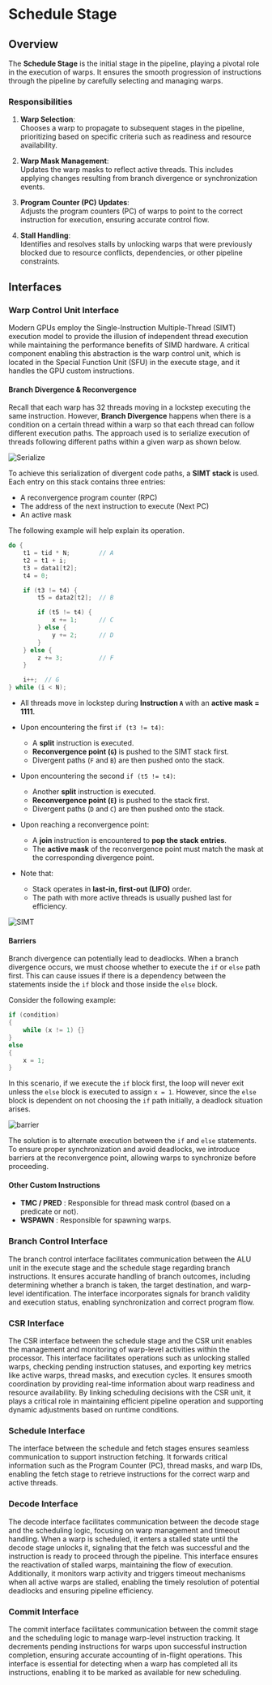 # Schedule Stage

## Overview

The **Schedule Stage** is the initial stage in the pipeline, playing a pivotal role in the execution of warps. It ensures the smooth progression of instructions through the pipeline by carefully selecting and managing warps.

### Responsibilities

1. **Warp Selection**:  
   Chooses a warp to propagate to subsequent stages in the pipeline, prioritizing based on specific criteria such as readiness and resource availability.

2. **Warp Mask Management**:  
   Updates the warp masks to reflect active threads. This includes applying changes resulting from branch divergence or synchronization events.

3. **Program Counter (PC) Updates**:  
   Adjusts the program counters (PC) of warps to point to the correct instruction for execution, ensuring accurate control flow.

4. **Stall Handling**:  
   Identifies and resolves stalls by unlocking warps that were previously blocked due to resource conflicts, dependencies, or other pipeline constraints.

## Interfaces

### Warp Control Unit Interface

Modern GPUs employ the Single-Instruction Multiple-Thread (SIMT) execution model to provide the illusion of independent thread execution while maintaining the performance benefits of SIMD hardware. A critical component enabling this abstraction is the warp control unit, which is located in the Special Function Unit (SFU) in the execute stage, and it handles the GPU custom instructions.

#### Branch Divergence & Reconvergence

Recall that each warp has 32 threads moving in a lockstep executing the same instruction. However, **Branch Divergence** happens when there is a condition on a certain thread within a warp so that each thread can follow different execution paths.  The approach used is to serialize execution of threads following different paths within a given warp as shown below.

![Serialize](../images/schedule/serialize.png)

To achieve this serialization of divergent code paths, a **SIMT stack** is used.  Each entry on this stack contains three entries:

- A reconvergence program counter (RPC)
- The address of the next instruction to execute (Next PC)
- An active mask

The following example will help explain its operation.

```cpp
do {
    t1 = tid * N;        // A
    t2 = t1 + i;
    t3 = data1[t2];
    t4 = 0;

    if (t3 != t4) {
        t5 = data2[t2];  // B

        if (t5 != t4) {
            x += 1;      // C
        } else {
            y += 2;      // D
        }
    } else {
        z += 3;          // F
    }

    i++;  // G
} while (i < N);
```

- All threads move in lockstep during **Instruction `A`** with an **active mask = 1111**.  
- Upon encountering the first `if (t3 != t4)`:
  - A **split** instruction is executed.  
  - **Reconvergence point (`G`)** is pushed to the SIMT stack first.  
  - Divergent paths (`F` and `B`) are then pushed onto the stack.

- Upon encountering the second `if (t5 != t4)`:
  - Another **split** instruction is executed.  
  - **Reconvergence point (`E`)** is pushed to the stack first.  
  - Divergent paths (`D` and `C`) are then pushed onto the stack.  

- Upon reaching a reconvergence point:
  - A **join** instruction is encountered to **pop the stack entries**.  
  - The **active mask** of the reconvergence point must match the mask at the corresponding divergence point.  

- Note that:
  - Stack operates in **last-in, first-out (LIFO)** order.  
  - The path with more active threads is usually pushed last for efficiency.

![SIMT](../images/schedule/simt.png)

#### Barriers

Branch divergence can potentially lead to deadlocks. When a branch divergence occurs, we must choose whether to execute the `if` or `else` path first. This can cause issues if there is a dependency between the statements inside the `if` block and those inside the `else` block.  

Consider the following example:  

```cpp
if (condition)
{
    while (x != 1) {}
}
else
{
    x = 1;
}
```  

In this scenario, if we execute the `if` block first, the loop will never exit unless the `else` block is executed to assign `x = 1`. However, since the `else` block is dependent on not choosing the `if` path initially, a deadlock situation arises.

![barrier](../images/schedule/barrier.png)

The solution is to alternate execution between the `if` and `else` statements. To ensure proper synchronization and avoid deadlocks, we introduce barriers at the reconvergence point, allowing warps to synchronize before proceeding.

#### Other Custom Instructions

- **TMC / PRED** : Responsible for thread mask control (based on a predicate or not).
- **WSPAWN** : Responsible for spawning warps.

### Branch Control Interface

The branch control interface facilitates communication between the ALU unit in the execute stage and the schedule stage regarding branch instructions. It ensures accurate handling of branch outcomes, including determining whether a branch is taken, the target destination, and warp-level identification. The interface incorporates signals for branch validity and execution status, enabling synchronization and correct program flow.

### CSR Interface

The CSR interface between the schedule stage and the CSR unit enables the management and monitoring of warp-level activities within the processor. This interface facilitates operations such as unlocking stalled warps, checking pending instruction statuses, and exporting key metrics like active warps, thread masks, and execution cycles. It ensures smooth coordination by providing real-time information about warp readiness and resource availability. By linking scheduling decisions with the CSR unit, it plays a critical role in maintaining efficient pipeline operation and supporting dynamic adjustments based on runtime conditions.

### Schedule Interface

The interface between the schedule and fetch stages ensures seamless communication to support instruction fetching. It forwards critical information such as the Program Counter (PC), thread masks, and warp IDs, enabling the fetch stage to retrieve instructions for the correct warp and active threads.

### Decode Interface

The decode interface facilitates communication between the decode stage and the scheduling logic, focusing on warp management and timeout handling. When a warp is scheduled, it enters a stalled state until the decode stage unlocks it, signaling that the fetch was successful and the instruction is ready to proceed through the pipeline. This interface ensures the reactivation of stalled warps, maintaining the flow of execution. Additionally, it monitors warp activity and triggers timeout mechanisms when all active warps are stalled, enabling the timely resolution of potential deadlocks and ensuring pipeline efficiency.

### Commit Interface

The commit interface facilitates communication between the commit stage and the scheduling logic to manage warp-level instruction tracking. It decrements pending instructions for warps upon successful instruction completion, ensuring accurate accounting of in-flight operations. This interface is essential for detecting when a warp has completed all its instructions, enabling it to be marked as available for new scheduling.
